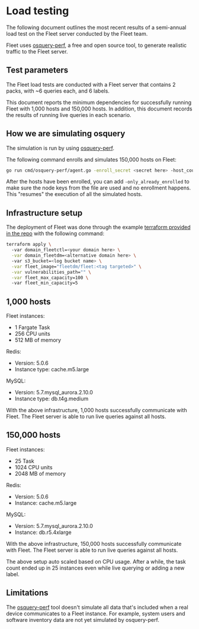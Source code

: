 # Load testing

The following document outlines the most recent results of a semi-annual load test on the Fleet server conducted by the Fleet team. 

Fleet uses [osquery-perf](https://github.com/fleetdm/fleet/tree/main/cmd/osquery-perf), a free and open source tool, to generate realistic traffic to the Fleet server.

## Test parameters

The Fleet load tests are conducted with a Fleet server that contains 2 packs, with ~6 queries each, and 6 labels. 

This document reports the minimum dependencies for successfully running Fleet with 1,000 hosts and 150,000 hosts. In addition, this document records the results of running live queries in each scenario.

## How we are simulating osquery

The simulation is run by using [osquery-perf](https://github.com/fleetdm/fleet/tree/main/cmd/osquery-perf).

The following command enrolls and simulates 150,000 hosts on Fleet:

```bash
go run cmd/osquery-perf/agent.go -enroll_secret <secret here> -host_count 150000 -server_url <server URL here> -node_key_file nodekeys
```

After the hosts have been enrolled, you can add `-only_already_enrolled` to make sure the node keys from the file are used and no enrollment happens. This "resumes" the execution of all the simulated hosts.

## Infrastructure setup

The deployment of Fleet was done through the example [terraform provided in the repo](https://github.com/fleetdm/fleet/tree/main/tools/terraform) with the following command:

```bash
terraform apply \ 
  -var domain_fleetctl=<your domain here> \
  -var domain_fleetdm=<alternative domain here> \ 
  -var s3_bucket=<log bucket name> \
  -var fleet_image="fleetdm/fleet:<tag targeted>" \
  -var vulnerabilities_path="" \
  -var fleet_max_capacity=100 \ 
  -var fleet_min_capacity=5
```

## 1,000 hosts

Fleet instances:
- 1 Fargate Task
- 256 CPU units
- 512 MB of memory

Redis: 
- Version: 5.0.6
- Instance type: cache.m5.large

MySQL:
- Version: 5.7.mysql_aurora.2.10.0
- Instance type: db.t4g.medium

With the above infrastructure, 1,000 hosts successfully communicate with Fleet. The Fleet server is able to run live queries against all hosts.

## 150,000 hosts

Fleet instances:
- 25 Task
- 1024 CPU units
- 2048 MB of memory

Redis:
- Version: 5.0.6
- Instance: cache.m5.large

MySQL:
- Version: 5.7.mysql_aurora.2.10.0
- Instance: db.r5.4xlarge

With the above infrastructure, 150,000 hosts successfully communicate with Fleet. The Fleet server is able to run live queries against all hosts.

The above setup auto scaled based on CPU usage. After a while, the task count ended up in 25 instances even while live querying or adding a new label. 

## Limitations

The [osquery-perf](https://github.com/fleetdm/fleet/tree/main/cmd/osquery-perf) tool doesn't simulate all data that's included when a real device communicates to a Fleet instance. For example, system users and software inventory data are not yet simulated by osquery-perf.
